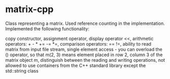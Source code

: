 # matrix-cpp

Class representing a matrix. Used reference counting in the implementation. Implemented the following functionality:

copy constructor,
assignment operator,
display operator <<,
arithmetic operators: + - * += -= *=,
comparison operators: == !=,
ability to read matrix from input file stream,
single element access - you can overload the () operator, so that m(2, 3) means element placed in row 2, column 3 of the matrix object m,
distinguish between the reading and writing operations,
not allowed to use containers from the C++ standard library except the std::string class
